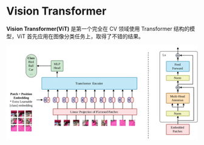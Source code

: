 # Vision Transformer

**Vision Transformer(ViT)** 是第一个完全在 CV 领域使用 Transformer 结构的模型，ViT 首先应用在图像分类任务上，取得了不错的结果。


![vit](../images/blog/vit.svg)

